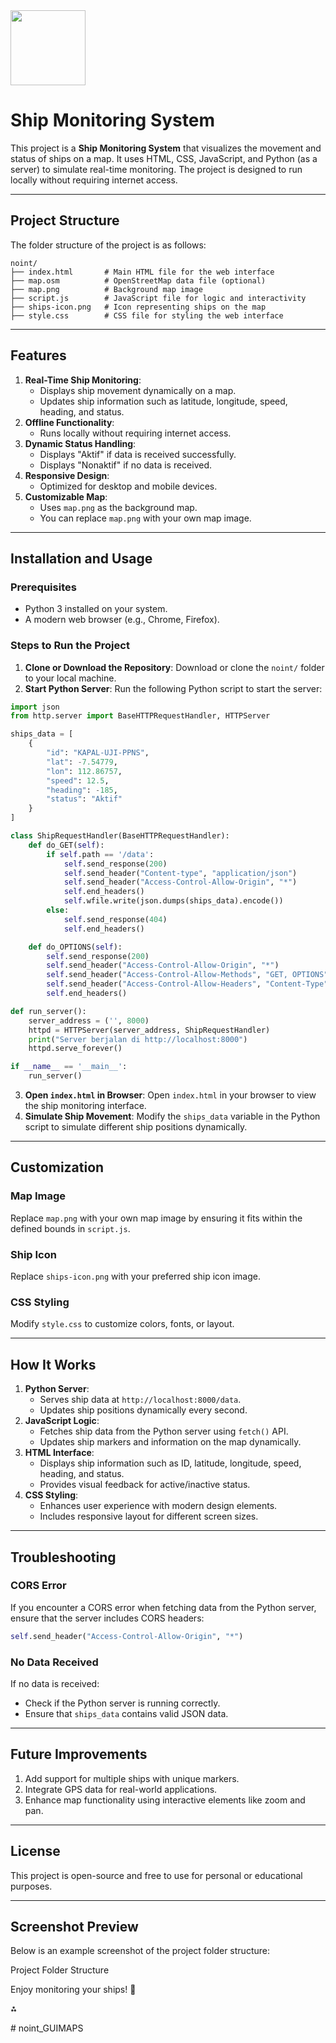 <img src="https://r2cdn.perplexity.ai/pplx-full-logo-primary-dark%402x.png" class="logo" width="120"/>

# Ship Monitoring System

This project is a **Ship Monitoring System** that visualizes the movement and status of ships on a map. It uses HTML, CSS, JavaScript, and Python (as a server) to simulate real-time monitoring. The project is designed to run locally without requiring internet access.

---

## Project Structure

The folder structure of the project is as follows:

```
noint/
├── index.html       # Main HTML file for the web interface
├── map.osm          # OpenStreetMap data file (optional)
├── map.png          # Background map image
├── script.js        # JavaScript file for logic and interactivity
├── ships-icon.png   # Icon representing ships on the map
├── style.css        # CSS file for styling the web interface
```

---

## Features

1. **Real-Time Ship Monitoring**:
    - Displays ship movement dynamically on a map.
    - Updates ship information such as latitude, longitude, speed, heading, and status.
2. **Offline Functionality**:
    - Runs locally without requiring internet access.
3. **Dynamic Status Handling**:
    - Displays "Aktif" if data is received successfully.
    - Displays "Nonaktif" if no data is received.
4. **Responsive Design**:
    - Optimized for desktop and mobile devices.
5. **Customizable Map**:
    - Uses `map.png` as the background map.
    - You can replace `map.png` with your own map image.

---

## Installation and Usage

### Prerequisites

- Python 3 installed on your system.
- A modern web browser (e.g., Chrome, Firefox).


### Steps to Run the Project

1. **Clone or Download the Repository**:
Download or clone the `noint/` folder to your local machine.
2. **Start Python Server**:
Run the following Python script to start the server:

```python
import json
from http.server import BaseHTTPRequestHandler, HTTPServer

ships_data = [
    {
        "id": "KAPAL-UJI-PPNS",
        "lat": -7.54779,
        "lon": 112.86757,
        "speed": 12.5,
        "heading": -185,
        "status": "Aktif"
    }
]

class ShipRequestHandler(BaseHTTPRequestHandler):
    def do_GET(self):
        if self.path == '/data':
            self.send_response(200)
            self.send_header("Content-type", "application/json")
            self.send_header("Access-Control-Allow-Origin", "*")
            self.end_headers()
            self.wfile.write(json.dumps(ships_data).encode())
        else:
            self.send_response(404)
            self.end_headers()

    def do_OPTIONS(self):
        self.send_response(200)
        self.send_header("Access-Control-Allow-Origin", "*")
        self.send_header("Access-Control-Allow-Methods", "GET, OPTIONS")
        self.send_header("Access-Control-Allow-Headers", "Content-Type")
        self.end_headers()

def run_server():
    server_address = ('', 8000)
    httpd = HTTPServer(server_address, ShipRequestHandler)
    print("Server berjalan di http://localhost:8000")
    httpd.serve_forever()

if __name__ == '__main__':
    run_server()
```

3. **Open `index.html` in Browser**:
Open `index.html` in your browser to view the ship monitoring interface.
4. **Simulate Ship Movement**:
Modify the `ships_data` variable in the Python script to simulate different ship positions dynamically.

---

## Customization

### Map Image

Replace `map.png` with your own map image by ensuring it fits within the defined bounds in `script.js`.

### Ship Icon

Replace `ships-icon.png` with your preferred ship icon image.

### CSS Styling

Modify `style.css` to customize colors, fonts, or layout.

---

## How It Works

1. **Python Server**:
    - Serves ship data at `http://localhost:8000/data`.
    - Updates ship positions dynamically every second.
2. **JavaScript Logic**:
    - Fetches ship data from the Python server using `fetch()` API.
    - Updates ship markers and information on the map dynamically.
3. **HTML Interface**:
    - Displays ship information such as ID, latitude, longitude, speed, heading, and status.
    - Provides visual feedback for active/inactive status.
4. **CSS Styling**:
    - Enhances user experience with modern design elements.
    - Includes responsive layout for different screen sizes.

---

## Troubleshooting

### CORS Error

If you encounter a CORS error when fetching data from the Python server, ensure that the server includes CORS headers:

```python
self.send_header("Access-Control-Allow-Origin", "*")
```


### No Data Received

If no data is received:

- Check if the Python server is running correctly.
- Ensure that `ships_data` contains valid JSON data.

---

## Future Improvements

1. Add support for multiple ships with unique markers.
2. Integrate GPS data for real-world applications.
3. Enhance map functionality using interactive elements like zoom and pan.

---

## License

This project is open-source and free to use for personal or educational purposes.

---

## Screenshot Preview

Below is an example screenshot of the project folder structure:

Project Folder Structure

Enjoy monitoring your ships! 🚢

<div>⁂</div>

[^1]: https://pplx-res.cloudinary.com/image/upload/v1744430604/user_uploads/QKPzyNlqtDkNToj/image.jpg

#   n o i n t _ G U I M A P S  
 